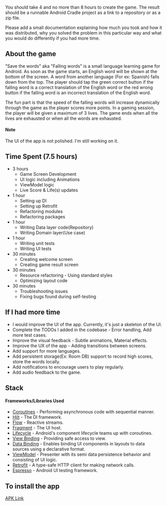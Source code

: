 You should take 4 and no more than 8 hours to create the game. 
The result should be a runnable Android Cradle project as a link to a repository or as a zip file.

Please add a small documentation explaining how much you took and how it was distributed, 
why you solved the problem in this particular way and what you would do differently if you had more time.

## About the game
"Save the words" aka "Falling words" is a small language learning game for Android. As soon as the game starts, an English word will be
shown at the bottom of the screen. A word from another language (For ex: Spanish) falls down from the top. The player should tap 
the green correct button if the falling word is a correct translation of the English word or the red wrong button if the falling word is an
incorrect translation of the English word.

The fun part is that the speed of the falling words will increase dynamically through the game as the player scores more points.
In a gaming session, the player will be given a maximum of 3 lives. The game ends when all the lives are exhausted or when all the
words are exhausted.

#### Note
The UI of the app is not polished. I'm still working on it.

## Time Spent (7.5 hours)
- 3 hours
  - Game Screen Development
  - UI logic including Animations
  - ViewModel logic
  - Live Score & Life(s) updates
- 1 hour
  - Setting up DI
  - Setting up Retrofit
  - Refactoring modules
  - Refactoring packages
- 1 hour
  - Writing Data layer code(Repository)
  - Writing Domain layer(Use case)
- 1 hour
  - Writing unit tests
  - Writing UI tests
- 30 minutes
  - Creating welcome screen
  - Creating game result screen
- 30 minutes
  - Resource refactoring - Using standard styles
  - Optimizing layout code
- 30 minutes
  - Troubleshooting issues
  - Fixing bugs found during self-testing

## If I had more time
- I would improve the UI of the app. Currently, it's just a skeleton of the UI.
- Complete the TODOs I added in the codebase - Error handling, Add more test cases.
- Improve the visual feedback - Subtle animations, Material effects.
- Improve the UX of the app - Adding transitions between screens.
- Add support for more languages.
- Add persistent storage(Ex: Room DB) support to record high scores, store the words locally.
- Add notifications to encourage users to play regularly.
- Add audio feedback to the game.

## Stack
#### Frameworks/Libraries Used
- [Coroutines](https://developer.android.com/kotlin/coroutines) - Performing asynchronous code with
  sequential manner.
- [Hilt](https://developer.android.com/training/dependency-injection/hilt-android) - The DI framework.
- [Flow](https://developer.android.com/kotlin/flow) - Reactive streams.
- [Fragment](https://developer.android.com/guide/fragments) - The UI host.
- [Lifecycle](https://developer.android.com/topic/libraries/architecture/coroutines) - Android's
  component lifecycle teams up with coroutines.
- [View Binding](https://developer.android.com/topic/libraries/view-binding) - Providing safe access
  to view.
- [Data Binding](https://developer.android.com/topic/libraries/data-binding) - Enables binding UI
  components in layouts to data sources using a declarative format.
- [ViewModel](https://developer.android.com/topic/libraries/architecture/viewmodel) - Presenter with
  its semi data persistence behavior and consisting of UI logic.
- [Retrofit](https://square.github.io/retrofit/) - A type-safe HTTP client for making network calls.
- [Espresso](https://developer.android.com/training/testing/espresso) - Android UI testing framework.

## To install the app
[APK Link](https://drive.google.com/file/d/11tdq-9RGFUigxm9AeGv50QXyBZpaNts6/view?usp=sharing)

